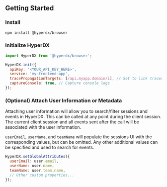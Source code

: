 ## Getting Started

### Install

```bash
npm install @hyperdx/browser
```

### Initialize HyperDX

```js
import HyperDX from '@hyperdx/browser';

HyperDX.init({
  apiKey: '<YOUR_API_KEY_HERE>',
  service: 'my-frontend-app',
  tracePropagationTargets: [/api.myapp.domain/i], // Set to link traces from frontend to backend requests
  captureConsole: true, // Capture console logs
});
```

### (Optional) Attach User Information or Metadata

Attaching user information will allow you to search/filter sessions and events in HyperDX. This can be called at any point during the client session. The current client session and all events sent after the call will be associated with the user information.

`userEmail`, `userName`, and `teamName` will populate the sessions UI with the corresponding values, but can be omitted. Any other additional values can be specified and used to search for events.

```js
HyperDX.setGlobalAttributes({
  userEmail: user.email,
  userName: user.name,
  teamName: user.team.name,
  // Other custom properties...
});
```

